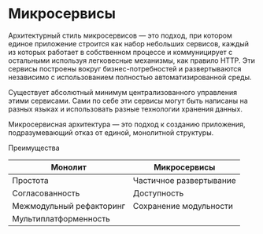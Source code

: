 # Микросервисы

Архитектурный стиль микросервисов — это подход, при котором единое приложение строится как набор небольших сервисов, каждый из которых работает в собственном процессе и коммуницирует с остальными используя легковесные механизмы, как правило HTTP. Эти сервисы построены вокруг бизнес-потребностей и развертываются независимо с использованием полностью автоматизированной среды. 

Существует абсолютный минимум централизованного управления этими сервисами. Сами по себе эти сервисы могут быть написаны на разных языках и использовать разные технологии хранения данных.

Микросервисная архитектура — это подход к созданию приложения, подразумевающий отказ от единой, монолитной структуры.

Преимущества

Монолит | Микросервисы
------------ | -------------
Простота | Частичное развертывание
Согласованность | Доступность
Межмодульный рефакторинг | Сохранение модульности
 | Мультиплатформенность